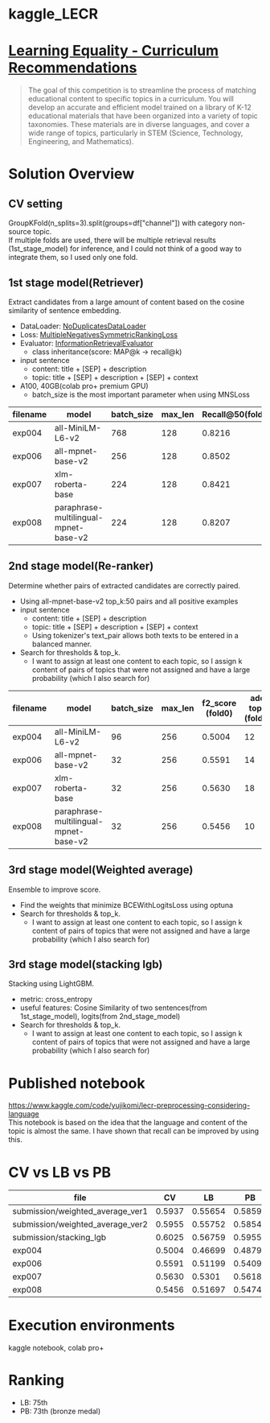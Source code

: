 # kaggle_LECR

# [Learning Equality - Curriculum Recommendations](https://www.kaggle.com/competitions/learning-equality-curriculum-recommendations)  
> The goal of this competition is to streamline the process of matching educational content to specific topics in a curriculum. You will develop an accurate and efficient model trained on a library of K-12 educational materials that have been organized into a variety of topic taxonomies. These materials are in diverse languages, and cover a wide range of topics, particularly in STEM (Science, Technology, Engineering, and Mathematics).

# Solution Overview

## CV setting
GroupKFold(n_splits=3).split(groups=df["channel"]) with category non-source topic.  
If multiple folds are used, there will be multiple retrieval results (1st_stage_model) for inference, and I could not think of a good way to integrate them, so I used only one fold.
## 1st stage model(Retriever)
Extract candidates from a large amount of content based on the cosine similarity of sentence embedding.
* DataLoader: [NoDuplicatesDataLoader](https://github.com/UKPLab/sentence-transformers/blob/master/sentence_transformers/datasets/NoDuplicatesDataLoader.py)
* Loss: [MultipleNegativesSymmetricRankingLoss](https://github.com/UKPLab/sentence-transformers/blob/master/sentence_transformers/losses/MultipleNegativesSymmetricRankingLoss.py)
* Evaluator: [InformationRetrievalEvaluator](https://github.com/UKPLab/sentence-transformers/blob/master/sentence_transformers/evaluation/InformationRetrievalEvaluator.py)
    * class inheritance(score: MAP@k -> recall@k)
* input sentence
    * content: title + [SEP] + description
    * topic: title + [SEP] + description + [SEP] + context
* A100, 40GB(colab pro+ premium GPU)
    * batch_size is the most important parameter when using MNSLoss
        
| filename | model | batch_size | max_len | Recall@50(fold0) | Memory(/40GB) |
| - | - | - | - | - | - |
| exp004 | all-MiniLM-L6-v2 | 768 | 128 | 0.8216 | 34GB |
| exp006 | all-mpnet-base-v2 | 256 | 128 | 0.8502 | 37.3GB |
| exp007 | xlm-roberta-base | 224 | 128 | 0.8421 | 36.4GB |
| exp008 | paraphrase-multilingual-mpnet-base-v2 | 224 | 128 | 0.8207 | 36.4GB |


## 2nd stage model(Re-ranker)
Determine whether pairs of extracted candidates are correctly paired.
* Using all-mpnet-base-v2 top_k:50 pairs and all positive examples
* input sentence 
    * content: title + [SEP] + description
    * topic: title + [SEP] + description + [SEP] + context
    * Using tokenizer's text_pair allows both texts to be entered in a balanced manner.
* Search for thresholds & top_k.
  * I want to assign at least one content to each topic, so I assign k content of pairs of topics that were not assigned and have a large probability (which I also search for)
    
| filename | model | batch_size | max_len | f2_score<br>(fold0) | add topk<br>(fold0) | thres<br>(fold0) | best_epoch |
| - | - | - | - | - | - | - | - |
| exp004 | all-MiniLM-L6-v2 | 96 | 256 | 0.5004 | 12 | 0.051 | 4 |
| exp006 | all-mpnet-base-v2 | 32 | 256 | 0.5591 | 14 | 0.001 | 4 | 
| exp007 | xlm-roberta-base | 32 | 256 | 0.5630 | 18 | 0.00018 | 4 |
| exp008 | paraphrase-multilingual-mpnet-base-v2 | 32 | 256 | 0.5456 | 10 | 0.00049 | 4 |


## 3rd stage model(Weighted average)
Ensemble to improve score.
* Find the weights that minimize BCEWithLogitsLoss using optuna
* Search for thresholds & top_k.
  * I want to assign at least one content to each topic, so I assign k content of pairs of topics that were not assigned and have a large probability (which I also search for)
  
## 3rd stage model(stacking lgb)
Stacking using LightGBM.
* metric: cross_entropy
* useful features: Cosine Similarity of two sentences(from 1st_stage_model), logits(from 2nd_stage_model)
* Search for thresholds & top_k.
  * I want to assign at least one content to each topic, so I assign k content of pairs of topics that were not assigned and have a large probability (which I also search for)

# Published notebook
https://www.kaggle.com/code/yujikomi/lecr-preprocessing-considering-language  
This notebook is based on the idea that the language and content of the topic is almost the same.   I have shown that recall can be improved by using this.

# CV vs LB vs PB

| file | CV | LB | PB |
| - | - | - | - |
| submission/weighted_average_ver1 | 0.5937 | 0.55654 | 0.5859 |
| submission/weighted_average_ver2 | 0.5955 | 0.55752 | 0.58541 |
| submission/stacking_lgb | 0.6025 | 0.56759 | 0.59552 |
| exp004 | 0.5004 | 0.46699 | 0.48793 |
| exp006 | 0.5591 | 0.51199 | 0.54092 |
| exp007 | 0.5630 | 0.5301 | 0.56182 |
| exp008 | 0.5456 | 0.51697 | 0.54745 |


# Execution environments
kaggle notebook, colab pro+

# Ranking
* LB: 75th
* PB: 73th (bronze medal)
